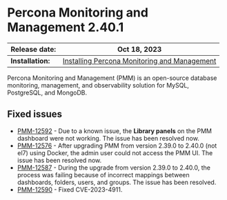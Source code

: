 # Percona Monitoring and Management 2.40.1

| **Release date:** | Oct 18, 2023                                                                                    |
| ----------------- | ----------------------------------------------------------------------------------------------- |
| **Installation:** | [Installing Percona Monitoring and Management](https://www.percona.com/software/pmm/quickstart) |

Percona Monitoring and Management (PMM) is an open-source database monitoring, management, and observability solution for MySQL, PostgreSQL, and MongoDB.

## Fixed issues

- [PMM-12592](https://jira.percona.com/browse/PMM-12592) - Due to a known issue, the **Library panels** on the PMM dashboard were not working. The issue has been resolved now. 
- [PMM-12576](https://jira.percona.com/browse/PMM-12576) - After upgrading PMM from version 2.39.0 to 2.40.0 (not el7) using Docker, the admin user could not access the PMM UI. The issue has been resolved now.
- [PMM-12587](https://jira.percona.com/browse/PMM-12587) - During the upgrade from version 2.39.0 to 2.40.0, the process was failing because of incorrect mappings between dashboards, folders, users, and groups. The issue has been resolved.
- [PMM-12590](https://jira.percona.com/browse/PMM-12590) - Fixed CVE-2023-4911.